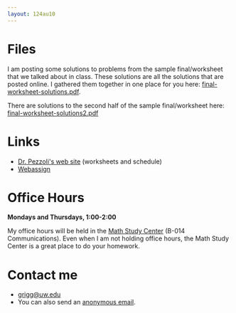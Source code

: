 ```yaml
---
layout: 124au10
---
```


# Files

I am posting some solutions to problems from the sample final/worksheet
that we talked about in class. These solutions are all the solutions
that are posted online. I gathered them together in one place for you
here: [final-worksheet-solutions.pdf](final-worksheet-solutions.pdf).

There are solutions to the second half of the sample final/worksheet
here: [final-worksheet-solutions2.pdf](final-worksheet-solutions2.pdf)

# Links

-   [Dr. Pezzoli's web
    site](http://math.washington.edu/~pezzoli/classes/124/124.html)
    (worksheets and schedule)
-   [Webassign](http://webassign.net/washington/login.html)

# Office Hours

**Mondays and Thursdays, 1:00-2:00**

My office hours will be held in the [Math Study
Center](http://www.math.washington.edu/msc/) (B-014 Communications).
Even when I am not holding office hours, the Math Study Center is a
great place to do your homework.

# Contact me

-   <grigg@uw.edu>
-   You can also send an [anonymous
    email](https://catalysttools.washington.edu/umail/form/grigg/2621).

